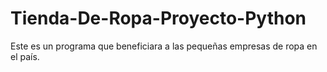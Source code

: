 # Tienda-De-Ropa-Proyecto-Python
Este es un programa que beneficiara a las pequeñas empresas de ropa en el país.
